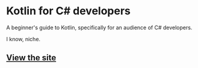 # Kotlin for C# developers

A beginner's guide to Kotlin, specifically for an audience of C# developers.

I know, niche.

## [View the site](https://markwhitaker.github.io/kotlin-for-csharp-developers/)
